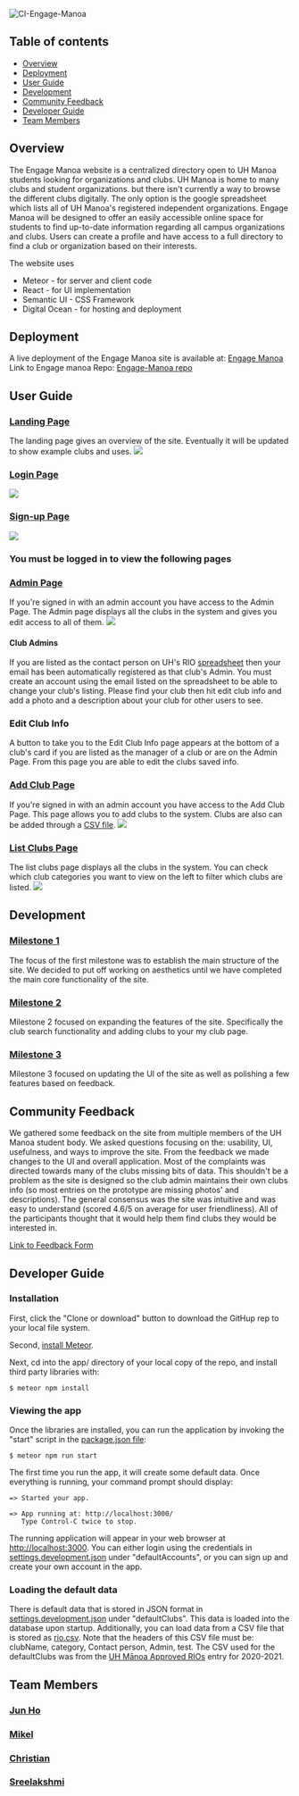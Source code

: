 ![CI-Engage-Manoa](https://github.com/engage-manoa/engage-manoa/workflows/CI-Engage-Manoa/badge.svg)

## Table of contents
- [Overview](#overview)
- [Deployment](#Deployment)
- [User Guide](#user-guide)
- [Development](#development)
- [Community Feedback](#community-feedback)
- [Developer Guide](#developer-guide)
- [Team Members](#team-members)

## Overview
The Engage Manoa website is a centralized directory open to UH Manoa students looking for organizations and clubs. UH Manoa is home to many clubs and student organizations. but there isn't currently a way to browse the different clubs digitally. The only option is the google spreadsheet which lists all of UH Manoa's registered independent organizations. Engage Manoa will be designed to offer an easily accessible online space for students to find up-to-date information regarding all campus organizations and clubs. Users can create a profile and have access to a full directory to find a club or organization based on their interests.

The website uses
- Meteor - for server and client code
- React - for UI implementation
- Semantic UI - CSS Framework
- Digital Ocean - for hosting and deployment

## Deployment
A live deployment of the Engage Manoa site is available at: [Engage Manoa](http://engage-manoa.xyz/#/)
Link to Engage manoa Repo: [Engage-Manoa repo](https://github.com/engage-manoa/engage-manoa)

## User Guide

### [Landing Page](http://engage-manoa.xyz/#/)
The landing page gives an overview of the site. Eventually it will be updated to show example clubs and uses.
<img src="Photos/1.PNG"/>

### [Login Page](http://engage-manoa.xyz/#/signin/)
<img src="Photos/login.PNG"/>

### [Sign-up Page](http://engage-manoa.xyz/#/signup)
<img src="Photos/register.PNG"/>

### You must be logged in to view the following pages

### [Admin Page](http://engage-manoa.xyz3/#/admin)
If you're signed in with an admin account you have access to the Admin Page. The Admin page displays all the clubs in the system and gives you edit access to all of them.
<img src="Photos/adminF.png"/>

#### Club Admins
If you are listed as the contact person on UH's RIO [spreadsheet](https://docs.google.com/spreadsheets/d/1vK_ixq3a86uXjHXy9oNnyYHwAvyU9smNPKuJU6OYd-Q/edit#gid=94293836) then your email has been automatically registered as that club's Admin. You must create an account using the email listed on the spreadsheet to be able to change your club's listing. Please find your club then hit edit club info and add a photo and a description about your club for other users to see.

### Edit Club Info
A button to take you to the Edit Club Info page appears at the bottom of a club's card if you are listed as the manager of a club or are on the Admin Page. From this page you are able to edit the clubs saved info.

### [Add Club Page](http://engage-manoa.xyz/#/addclub)
If you're signed in with an admin account you have access to the Add Club Page. This page allows you to add clubs to the system. Clubs are also can be added through a [CSV file](#Loading-the-default-data).
<img src="Photos/addclubF.png"/>

### [List Clubs Page](http://engage-manoa.xyz/#/listclubs)
The list clubs page displays all the clubs in the system. You can check which club categories you want to view on the left to filter which clubs are listed.
<img src="Photos/listClubF.png"/>


## Development
### [Milestone 1](https://github.com/engage-manoa/engage-manoa/projects/1)
The focus of the first milestone was to establish the main structure of the site.
We decided to put off working on aesthetics until we have completed the main core functionality of the site.

### [Milestone 2](https://github.com/engage-manoa/engage-manoa/projects/2)
Milestone 2 focused on expanding the features of the site. Specifically the club search functionality and adding clubs to your my club page.

### [Milestone 3](https://github.com/engage-manoa/engage-manoa/projects/3)
Milestone 3 focused on updating the UI of the site as well as polishing a few features based on feedback.

## Community Feedback
We gathered some feedback on the site from multiple members of the UH Manoa student body. We asked questions focusing on the: usability, UI, usefulness, and ways to improve the site. From the feedback we made changes to the UI and overall application. Most of the complaints was directed towards many of the clubs missing bits of data. This shouldn't be a problem as the site is designed so the club admin maintains their own clubs info (so most entries on the prototype are missing photos' and descriptions).
The general consensus was the site was intuitive and was easy to understand (scored 4.6/5 on average for user friendliness). All of the participants thought that it would help them find clubs they would be interested in.

[Link to Feedback Form](https://forms.gle/8MgMzdpE1cUefYT96)

## Developer Guide
### Installation
First, click the "Clone or download" button to download the GitHup rep to your local file system.

Second, [install Meteor](https://www.meteor.com/install).

Next, cd into the app/ directory of your local copy of the repo, and install third party libraries with:

```
$ meteor npm install
```
### Viewing the app

Once the libraries are installed, you can run the application by invoking the "start" script in the [package.json file](https://github.com/engage-manoa/engage-manoa/blob/main/app/package.json):

```
$ meteor npm run start
```
The first time you run the app, it will create some default data. Once everything is running, your command prompt should display:

```
=> Started your app.

=> App running at: http://localhost:3000/
   Type Control-C twice to stop.
```
The running application will appear in your web browser at [http://localhost:3000](http://localhost:3000). You can either login using the credentials in [settings.development.json](https://github.com/engage-manoa/engage-manoa/blob/main/config/settings.development.json) under "defaultAccounts", or you can sign up and create your own account in the app.

### Loading the default data

There is default data that is stored in JSON format in [settings.development.json](https://github.com/engage-manoa/engage-manoa/blob/main/config/settings.development.json) under "defaultClubs". This data is loaded into the database upon startup. Additionally, you can load data from a CSV file that is stored as [rio.csv](https://github.com/engage-manoa/engage-manoa/blob/main/app/private/rio.csv). Note that the headers of this CSV file must be: clubName, category, Contact person, Admin, test.
The CSV used for the defaultClubs was from the [UH Mānoa Approved RIOs](https://docs.google.com/spreadsheets/d/1vK_ixq3a86uXjHXy9oNnyYHwAvyU9smNPKuJU6OYd-Q/edit#gid=94293836) entry for 2020-2021.

## Team Members
### [Jun Ho](https://junhocs.github.io)
### [Mikel](https://mikel-ishihara.github.io/)
### [Christian](https://www.notion.so/Christian-Pak-Portfolio-2020-554fded38ce9497198e62aaeca8b3b52)
### [Sreelakshmi](https://smkutty.github.io/)
